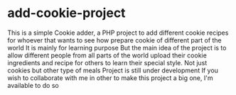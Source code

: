 # add-cookie-project
This is a simple Cookie adder, a PHP project to add different cookie recipes for whoever that wants to see how prepare cookie of different part of the world
It is mainly for learning purpose
But the main idea of the project is to allow different people from all parts of the world upload their cookie ingredients and recipe for others to learn their special style.
Not just cookies but other type of meals
Project is still under development
If you wish to collaborate with me in other to make this project a big one, I'm available to do so
